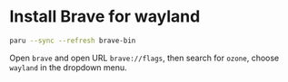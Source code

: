 # Install Brave for wayland


```bash
paru --sync --refresh brave-bin
```

Open `brave` and open URL `brave://flags`, then search for `ozone`, choose `wayland` in the dropdown menu.
